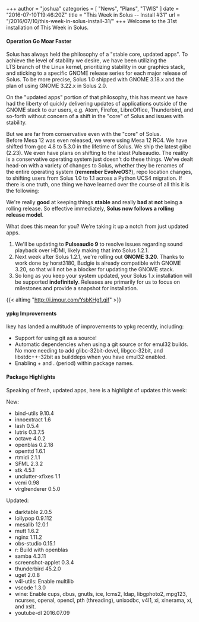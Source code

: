 +++
author = "joshua"
categories = [
"News",
"Plans",
"TWIS"
]
date =  "2016-07-10T19:46:20Z"
title = "This Week in Solus -- Install #31"
url = "/2016/07/10/this-week-in-solus-install-31/"
+++ 
Welcome to the 31st installation of This Week in Solus. 

#### Operation Go Moar Faster

Solus has always held the philosophy of a "stable core, updated apps". To achieve the level of stability we desire, we have been utilizing the LTS branch of the Linux kernel, prioritizing stability in our graphics stack, and sticking to a specific GNOME release 
series for each major release of Solus. To be more precise, Solus 1.0 shipped with GNOME 3.18.x and the plan of using GNOME 3.22.x in Solus 2.0.

On the "updated apps" portion of that philosophy, this has meant we have had the liberty of quickly delivering updates of applications outside of the GNOME stack to our users, e.g. Atom, Firefox, LibreOffice, Thunderbird, and so-forth without concern of a 
shift in the "core" of Solus and issues with stability.

But we are far from conservative even with the "core" of Solus. Before Mesa 12 was even released, we were using Mesa 12 RC4. We have shifted from gcc 4.8 to 5.3.0 in the lifetime of Solus. We ship the latest glibc (2.23). We even have plans on shifting to the 
latest Pulseaudio. The reality is a conservative operating system just doesn't do these things. We've dealt head-on with a variety of changes to Solus, whether they be renames of the entire operating system (**remember EvolveOS?**), repo location changes, 
to shifting users from Solus 1.0 to 1.1 across a Python UCS4 migration. If there is one truth, one thing we have learned over the course of all this it is the following:

We're really **good** at keeping things **stable** and really **bad** at **not** being a rolling release. So effective immediately, **Solus now follows a rolling release model**.

What does this mean for you? We're taking it up a notch from just updated apps.

1. We'll be updating to **Pulseaudio 9** to resolve issues regarding sound playback over HDMI, likely making that into Solus 1.2.1.
2. Next week after Solus 1.2.1, we're rolling out **GNOME 3.20**. Thanks to work done by horst3180, Budgie is already compatible with GNOME 3.20, so that will not be a blocker for updating the GNOME stack.
3. So long as you keep your system updated, your Solus 1.x installation will be supported **indefinitely**. Releases are primarily for us to focus on milestones and provide a snapshot for installation.

{{< altimg "http://i.imgur.com/YsbKHg1.gif" >}}

#### ypkg Improvements

Ikey has landed a multitude of improvements to ypkg recently, including:

- Support for using git as a source!
- Automatic dependencies when using a git source or for emul32 builds. No more needing to add glibc-32bit-devel, libgcc-32bit, and libstdc++-32bit as builddeps when you have emul32 enabled.
- Enabling + and . (period) within package names.

#### Package Highlights

Speaking of fresh, updated apps, here is a highlight of updates this week:

New:

- bind-utils 9.10.4
- innoextract 1.6
- lash 0.5.4
- lutris 0.3.7.5
- octave 4.0.2
- openblas 0.2.18
- openttd 1.6.1
- rtmidi 2.1.1
- SFML 2.3.2
- stk 4.5.1
- unclutter-xfixes 1.1
- vcmi 0.98
- virglrenderer 0.5.0

Updated:

- darktable 2.0.5
- lollypop 0.9.112
- mesalib 12.0.1
- mutt 1.6.2
- nginx 1.11.2
- obs-studio 0.15.1
- r: Build with openblas
- samba 4.3.11
- screenshot-applet 0.3.4
- thunderbird 45.2.0
- uget 2.0.8
- v4l-utils: Enable multilib
- vscode 1.3.0
- wine: Enable cups, dbus, gnutls, ice, lcms2, ldap, libgphoto2, mpg123, ncurses, openal, opencl, pth (threading), unixodbc, v4l1, xi, xinerama, xi, and xslt.
- youtube-dl 2016.07.09